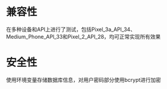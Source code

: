 # 兼容性
在多种设备和API上进行了测试，包括Pixel_3a_APl_34、Medium_Phone_APl_33和Pixel_2_API_28，均可正常实现所有效果
# 安全性
使用环境变量存储数据库信息，对用户密码部分使用bcrypt进行加密